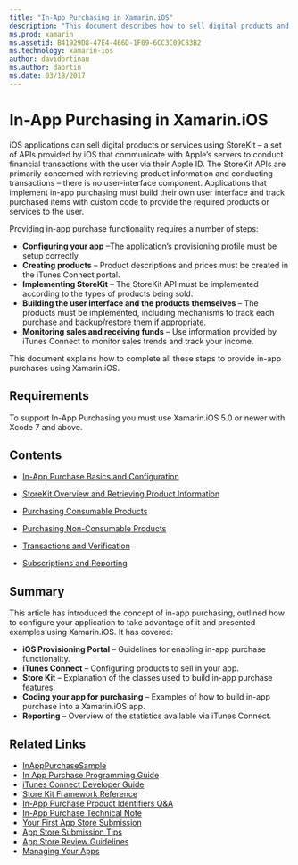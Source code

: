 ```yaml
---
title: "In-App Purchasing in Xamarin.iOS"
description: "This document describes how to sell digital products and services using the StoreKit APIs. It links to guides that discuss configuration, consumable products, non-consumable products, transactions, subscriptions, and more."
ms.prod: xamarin
ms.assetid: B41929D8-47E4-466D-1F09-6CC3C09C83B2
ms.technology: xamarin-ios
author: davidortinau
ms.author: daortin
ms.date: 03/18/2017
---
```


# In-App Purchasing in Xamarin.iOS

iOS applications can sell digital products or services using StoreKit – a
set of APIs provided by iOS that communicate with Apple’s servers to conduct
financial transactions with the user via their Apple ID. The StoreKit APIs are
primarily concerned with retrieving product information and conducting
transactions – there is no user-interface component. Applications that
implement in-app purchasing must build their own user interface and track
purchased items with custom code to provide the required products or services to
the user.

Providing in-app purchase functionality requires a
number of steps:

- **Configuring your app** –The application’s provisioning profile must be setup correctly.
- **Creating products** – Product descriptions and prices must be created in the iTunes Connect portal.
- **Implementing StoreKit** – The StoreKit API must be implemented according to the types of products being sold.
- **Building the user interface and the products themselves** – The products must be implemented, including mechanisms to track each purchase and backup/restore them if appropriate.
- **Monitoring sales and receiving funds** – Use information provided by iTunes Connect to monitor sales trends and track your income.

This document explains how to complete all these steps to provide
in-app purchases using Xamarin.iOS.

## Requirements

To support In-App Purchasing you must use Xamarin.iOS 5.0 or newer with Xcode 7 and above.

## Contents

- [In-App Purchase Basics and Configuration](~/ios/platform/in-app-purchasing/in-app-purchase-basics-and-configuration.md)

- [StoreKit Overview and Retrieving Product Information](~/ios/platform/in-app-purchasing/store-kit-overview-and-retreiving-product-information.md)

- [Purchasing Consumable Products](~/ios/platform/in-app-purchasing/purchasing-consumable-products.md)

- [Purchasing Non-Consumable Products](~/ios/platform/in-app-purchasing/purchasing-non-consumable-products.md)

- [Transactions and Verification](~/ios/platform/in-app-purchasing/transactions-and-verification.md)

- [Subscriptions and Reporting](~/ios/platform/in-app-purchasing/subscriptions-and-reporting.md)

## Summary

This article has introduced the concept of in-app purchasing, outlined how to
configure your application to take advantage of it and presented examples using
Xamarin.iOS. It has covered:

- **iOS Provisioning Portal** – Guidelines for enabling in-app purchase functionality.
- **iTunes Connect** – Configuring products to sell in your app.
- **Store Kit** – Explanation of the classes used to build in-app purchase features.
- **Coding your app for purchasing** – Examples of how to build in-app purchase into a Xamarin.iOS app.
- **Reporting** – Overview of the statistics available via iTunes Connect.

## Related Links

- [InAppPurchaseSample](/samples/xamarin/ios-samples/storekit/)
- [In App Purchase Programming Guide](https://developer.apple.com/library/ios/documentation/NetworkingInternet/Conceptual/StoreKitGuide/Introduction.html)
- [iTunes Connect Developer Guide](https://developer.apple.com/library/ios/documentation/LanguagesUtilities/Conceptual/iTunesConnect_Guide/iTunesConnect_Guide.pdf)
- [Store Kit Framework Reference](https://developer.apple.com/library/ios/documentation/StoreKit/Reference/StoreKit_Collection/StoreKit_Collection.pdf)
- [In-App Purchase Product Identifiers Q&A](https://developer.apple.com/library/ios/#qa/qa1329/_index.html)
- [In-App Purchase Technical Note](https://developer.apple.com/library/ios/#technotes/tn2259/_index.html)
- [Your First App Store Submission](https://developer.apple.com/library/ios/documentation/IDEs/Conceptual/AppDistributionGuide/Introduction/Introduction.html)
- [App Store Submission Tips](https://developer.apple.com/appstore/resources/submission/tips.html)
- [App Store Review Guidelines](https://developer.apple.com/appstore/resources/approval/guidelines.html)
- [Managing Your Apps](https://developer.apple.com/appstore/resources/managing/index.html)